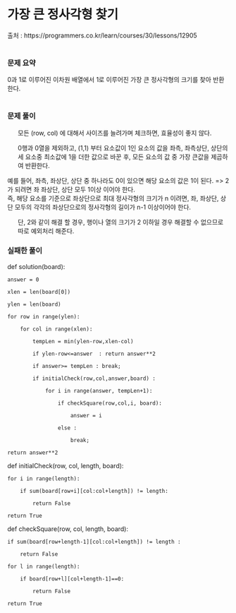 <h1>가장 큰 정사각형 찾기</h1>
출처 : https://programmers.co.kr/learn/courses/30/lessons/12905  <br><br>

<h3>문제 요약</h3>
0과 1로 이루어진 이차원 배열에서 1로 이루어진 가장 큰 정사각형의 크기를 찾아 반환한다. <br><br>

<h3>문제 풀이</h3>
<ol> 모든 (row, col) 에 대해서 사이즈를 늘려가며 체크하면, 효율성이 좋지 않다.</ol>
<ol> 0행과 0열을 제외하고, (1,1) 부터 요소값이 1인 요소의 값을 좌측, 좌측상단, 상단의 세 요소중 최소값에 1을 더한 값으로 바꾼 후, 모든 요소의 값 중 가장 큰값을 제곱하여 반환한다.</ol>
  예를 들어, 좌측, 좌상단, 상단 중 하나라도 0이 있으면 해당 요소의 값은 1이 된다. => 2가 되려면 좌 좌상단, 상단 모두 1이상 이어야 한다.<br>
  즉, 해당 요소를 기준으로 좌상단으로 최대 정사각형의 크기가 n 이려면, 좌, 좌상단, 상단 모두의 각각의 좌상단으로의 정사각형의 길이가 n-1 이상이어야 한다.<br>
<ol> 단, 2와 같이 해결 할 경우, 행이나 열의 크기가 2 이하일 경우 해결할 수 없으므로 따로 예외처리 해준다.</ol>

<h3>실패한 풀이</h3>
def solution(board):

    answer = 0

    xlen = len(board[0])

    ylen = len(board)

    for row in range(ylen):

        for col in range(xlen):

            tempLen = min(ylen-row,xlen-col)

            if ylen-row<=answer  : return answer**2

            if answer>= tempLen : break; 

            if initialCheck(row,col,answer,board) :

                for i in range(answer, tempLen+1):

                    if checkSquare(row,col,i, board):

                        answer = i

                    else : 

                        break;

    return answer**2



def initialCheck(row, col, length, board):

    for i in range(length):

        if sum(board[row+i][col:col+length]) != length:

            return False

    return True



def checkSquare(row, col, length, board):

    if sum(board[row+length-1][col:col+length]) != length :

        return False

    for l in range(length):

        if board[row+l][col+length-1]==0:

            return False

    return True
